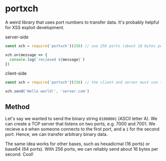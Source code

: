 # portxch

A weird library that uses port numbers to transfer data. It's probably helpful for XSS exploit development.


server-side

```js
const xch = require('portxch')(256) // use 256 ports (about 16 bytes per second)

xch.on(message => {
  console.log(`recieved ${message}`)
})
```

client-side

```js
const xch = require('portxch')(256) // the client and server must use the same number of ports

xch.send('Hello world!', 'server.com')
```


## Method

Let's say we wanted to send the binary string `01000001` (ASCII letter A). We can create a TCP server that 
listens on two ports, e.g. 7000 and 7001. We recieve a `0` when someone connects to the first port, and a 
`1` for the second port. Hence, we can transfer arbitrary binary data.

The same idea works for other bases, such as hexadicmal (16 ports) or base64 (64 ports). With 256 ports, 
we can reliably send about 16 bytes per second. Cool!
